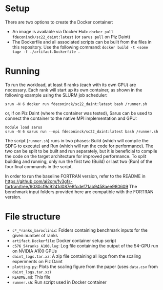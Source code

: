 # Setup

There are two options to create the Docker container:
  * An image is available via Docker Hub: `docker pull fdeconinck/sc22_daint:latest` (or `sarus pull` on Piz Daint)
  * The Dockerfile and all associated scripts can be built from the files in this repository. Use the following command: `docker build -t <some tag> -f ./artifact.Dockerfile .`
  

# Running 

To run the workload, at least 6 ranks (each with its own GPU) are necessary. Each rank will start up its own container, as shown in the following example using the SLURM job scheduler:
```
srun -N 6 docker run fdeconinck/sc22_daint:latest bash /runner.sh
```

or, if on Piz Daint (where the container was tested), Sarus can be used to connect the container to the native MPI implementation and GPU:
```
module load sarus
srun -N 6 sarus run --mpi fdeconinck/sc22_daint:latest bash /runner.sh
```

The script (`runner.sh`) runs in two phases: Build (which will compile the SDFG to execute) and Run (which will run the code for performance). The two can be split to be built and run separately, but it is beneficial to compile the code on the target architecture for improved performance. To split building and running, only run the first two (Build) or last two (Run) of the four final commands in the script. 

In order to run the baseline FORTRAN version, refer to the README in https://github.com/ai2cm/fv3gfs-fortran/tree/9030cf9c9241d087e8fcdef71ab9458aee980609
The benchmark input folders provided here are compatible with the FORTRAN version.


# File structure

* `c*_*ranks_baroclinic`: Folders containing benchmark inputs for the given number of ranks
* `artifact.Dockerfile`: Docker container setup script
* `c576_54ranks_A100.log`: Log file containing the output of the 54-GPU run on NVIDIA A100 GPUs
* `daint_logs.tar.xz`: A zip file containing all logs from the scaling experiments on Piz Daint
* `plotting.py`: Plots the scaling figure from the paper (uses `data.csv` from `daint_logs.tar.xz`)
* `README.md`: This file
* `runner.sh`: Run script used in Docker container
